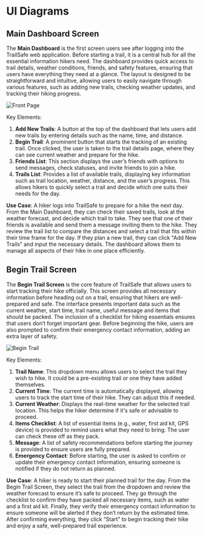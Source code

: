 # UI Diagrams

## Main Dashboard Screen

The **Main Dashboard** is the first screen users see after logging into the TrailSafe web application. Before starting a trail, it is a central hub for all the essential information hikers need. The dashboard provides quick access to trail details, weather conditions, friends, and safety features, ensuring that users have everything they need at a glance. The layout is designed to be straightforward and intuitive, allowing users to easily navigate through various features, such as adding new trails, checking weather updates, and tracking their hiking progress.

![Front Page](https://github.com/WillPalaia/326Project/blob/main/team/UI%20diagram/Front%20page.png?raw=true)

Key Elements:

1. **Add New Trails**: A button at the top of the dashboard that lets users add new trails by entering details such as the name, time, and distance.
2. **Begin Trail**: A prominent button that starts the tracking of an existing trail. Once clicked, the user is taken to the trail details page, where they can see current weather and prepare for the hike.
3. **Friends List**: This section displays the user’s friends with options to send messages, check statuses, and invite friends to join a hike.
4. **Trails List**: Provides a list of available trails, displaying key information such as trail location, weather, distance, and the user’s progress. This allows hikers to quickly select a trail and decide which one suits their needs for the day.

**Use Case**:
A hiker logs into TrailSafe to prepare for a hike the next day. From the Main Dashboard, they can check their saved trails, look at the weather forecast, and decide which trail to take. They see that one of their friends is available and send them a message inviting them to the hike. They review the trail list to compare the distances and select a trail that fits within their time frame for the day. If they plan a new trail, they can click "Add New Trails" and input the necessary details. The dashboard allows them to manage all aspects of their hike in one place efficiently.

## Begin Trail Screen

The **Begin Trail Screen** is the core feature of TrailSafe that allows users to start tracking their hike officially. This screen provides all necessary information before heading out on a trail, ensuring that hikers are well-prepared and safe. The interface presents important data such as the current weather, start time, trail name, useful message and items that should be packed. The inclusion of a checklist for hiking essentials ensures that users don’t forget important gear. Before beginning the hike, users are also prompted to confirm their emergency contact information, adding an extra layer of safety.

![Begin Trail](https://github.com/WillPalaia/326Project/blob/main/team/UI%20diagram/Function%20page.png?raw=true)

Key Elements:

1. **Trail Name**: This dropdown menu allows users to select the trail they wish to hike. It could be a pre-existing trail or one they have added themselves.
2. **Current Time**: The current time is automatically displayed, allowing users to track the start time of their hike. They can adjust this if needed.
3. **Current Weather**: Displays the real-time weather for the selected trail location. This helps the hiker determine if it's safe or advisable to proceed.
4. **Items Checklist**: A list of essential items (e.g., water, first aid kit, GPS device) is provided to remind users what they need to bring. The user can check these off as they pack.
5. **Message**: A list of safety recommendations before starting the journey is provided to ensure users are fully prepared.
6. **Emergency Contact**: Before starting, the user is asked to confirm or update their emergency contact information, ensuring someone is notified if they do not return as planned.

**Use Case**:
A hiker is ready to start their planned trail for the day. From the Begin Trail Screen, they select the trail from the dropdown and review the weather forecast to ensure it’s safe to proceed. They go through the checklist to confirm they have packed all necessary items, such as water and a first aid kit. Finally, they verify their emergency contact information to ensure someone will be alerted if they don’t return by the estimated time. After confirming everything, they click “Start” to begin tracking their hike and enjoy a safe, well-prepared trail experience.

